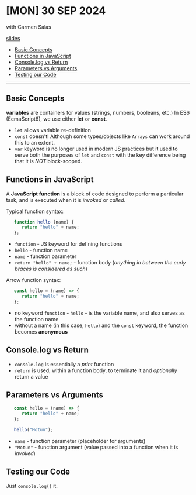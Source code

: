 #  [MON] 30 SEP 2024
with Carmen Salas

[slides](https://docs.google.com/presentation/d/1QhVm-4XI3AioawndAhNcDFNe_1Qp_cuPtfuVfud5sys/edit#slide=id.g2866fcd9a8b_0_259)
- [Basic Concepts](#basic-concepts)
- [Functions in JavaScript](#functions-in-javascript)
- [Console.log vs Return](#consolelog-vs-return)
- [Parameters vs Arguments](#parameters-vs-arguments)
- [Testing our Code](#testing-our-code)
---

## Basic Concepts
**variables** are containers for values (strings, numbers, booleans, etc.)
In ES6 (EcmaScript6), we use either **let** or **const**.
- `let` allows variable re-definition
- `const` doesn't! Although some types/objects like `Arrays` can work around this to an extent.
- `var` keyword is no longer used in modern JS practices but it used to serve both the purposes of `let` and `const` with the key difference being that it is _NOT_ block-scoped.

## Functions in JavaScript
A **JavaScript function** is a block of code designed to perform a particular task, and is executed when it is _invoked_ or _called_.

Typical function syntax:
```js
   function hello (name) {
      return "hello" + name;
   };
```
- `function` - JS keyword for defining functions
- `hello` - function name
- `name` - function parameter
- `return "hello" + name;` - function body (_anything in between the curly braces is considered as such_)

Arrow function syntax:
```js
   const hello = (name) => {
      return "hello" + name;
   };
```
- no keyword `function` - `hello` - is the variable name, and also serves as the function name
- without a name (in this case, `hello`) and the `const` keyword, the function becomes **anonymous**

## Console.log vs Return
- `console.log` is essentially a _print_ function 
- `return` is used, within a function body, to terminate it and _optionally_ return a value

## Parameters vs Arguments
```js
   const hello = (name) => {
      return "hello" + name;
   };

   hello("Motun");
```
- `name` - function parameter (placeholder for arguments)
- `"Motun"` - function argument (value passed into a function when it is _invoked_)

## Testing our Code
Just `console.log()` it.